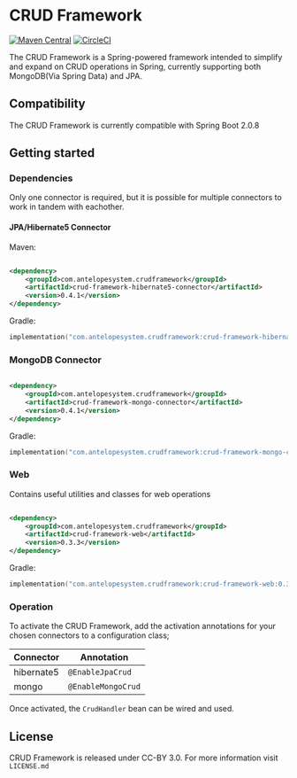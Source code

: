 # CRUD Framework

[![Maven Central](https://maven-badges.herokuapp.com/maven-central/com.antelopesystem.crudframework/crud-framework/badge.svg)](https://maven-badges.herokuapp.com/maven-central/com.antelopesystem.crudframework/crud-framework)
[![CircleCI](https://circleci.com/gh/antelopesystems/crud-framework.svg?style=shield)](https://circleci.com/gh/antelopesystems/crud-framework)


The CRUD Framework is a Spring-powered framework intended to simplify and expand on CRUD operations in Spring, currently
supporting both MongoDB(Via Spring Data) and JPA.


## Compatibility

The CRUD Framework is currently compatible with Spring Boot 2.0.8

## Getting started

### Dependencies

Only one connector is required, but it is possible for multiple connectors to work in tandem with eachother.

#### JPA/Hibernate5 Connector

Maven:

```xml

<dependency>
    <groupId>com.antelopesystem.crudframework</groupId>
    <artifactId>crud-framework-hibernate5-connector</artifactId>
    <version>0.4.1</version>
</dependency>
```

Gradle:

```kotlin
implementation("com.antelopesystem.crudframework:crud-framework-hibernate5-connector:0.4.1")
```

### MongoDB Connector

```xml

<dependency>
    <groupId>com.antelopesystem.crudframework</groupId>
    <artifactId>crud-framework-mongo-connector</artifactId>
    <version>0.4.1</version>
</dependency>
```

Gradle:

```kotlin
implementation("com.antelopesystem.crudframework:crud-framework-mongo-connector:0.4.1")
```


### Web

Contains useful utilities and classes for web operations

```xml

<dependency>
    <groupId>com.antelopesystem.crudframework</groupId>
    <artifactId>crud-framework-web</artifactId>
    <version>0.3.3</version>
</dependency>
```

Gradle:

```kotlin
implementation("com.antelopesystem.crudframework:crud-framework-web:0.3.3")
```

### Operation

To activate the CRUD Framework, add the activation annotations for your chosen connectors to a configuration class;

| Connector   | Annotation
|-------------|------------------|
| hibernate5 | `@EnableJpaCrud`
| mongo      | `@EnableMongoCrud`

Once activated, the `CrudHandler` bean can be wired and used.

## License

CRUD Framework is released under CC-BY 3.0. For more information visit `LICENSE.md`
